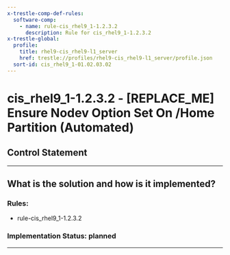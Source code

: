 ```yaml
---
x-trestle-comp-def-rules:
  software-comp:
    - name: rule-cis_rhel9_1-1.2.3.2
      description: Rule for cis_rhel9_1-1.2.3.2
x-trestle-global:
  profile:
    title: rhel9-cis_rhel9-l1_server
    href: trestle://profiles/rhel9-cis_rhel9-l1_server/profile.json
  sort-id: cis_rhel9_1-01.02.03.02
---
```


# cis_rhel9_1-1.2.3.2 - \[REPLACE_ME\] Ensure Nodev Option Set On /Home Partition (Automated)

## Control Statement

______________________________________________________________________

## What is the solution and how is it implemented?

<!-- For implementation status enter one of: implemented, partial, planned, alternative, not-applicable -->

<!-- Note that the list of rules under ### Rules: is read-only and changes will not be captured after assembly to JSON -->

<!-- Add control implementation description here for control: cis_rhel9_1-1.2.3.2 -->

### Rules:

  - rule-cis_rhel9_1-1.2.3.2

### Implementation Status: planned

______________________________________________________________________

